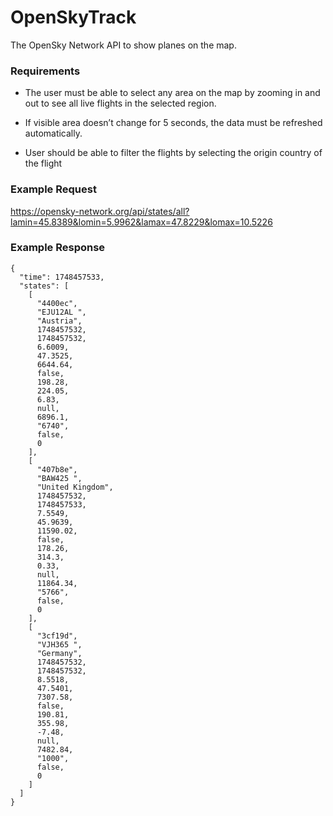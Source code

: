 # OpenSkyTrack
The OpenSky Network API to show planes on the map.

### Requirements

- The user must be able to select any area on the map by zooming in and out to see all live flights in the selected region.

- If visible area doesn’t change for 5 seconds, the data must be refreshed automatically.

- User should be able to filter the flights by selecting the origin country of the flight


### Example Request
https://opensky-network.org/api/states/all?lamin=45.8389&lomin=5.9962&lamax=47.8229&lomax=10.5226

### Example Response
```
{
  "time": 1748457533,
  "states": [
    [
      "4400ec",
      "EJU12AL ",
      "Austria",
      1748457532,
      1748457532,
      6.6009,
      47.3525,
      6644.64,
      false,
      198.28,
      224.05,
      6.83,
      null,
      6896.1,
      "6740",
      false,
      0
    ],
    [
      "407b8e",
      "BAW425 ",
      "United Kingdom",
      1748457532,
      1748457533,
      7.5549,
      45.9639,
      11590.02,
      false,
      178.26,
      314.3,
      0.33,
      null,
      11864.34,
      "5766",
      false,
      0
    ],
    [
      "3cf19d",
      "VJH365 ",
      "Germany",
      1748457532,
      1748457532,
      8.5518,
      47.5401,
      7307.58,
      false,
      190.81,
      355.98,
      -7.48,
      null,
      7482.84,
      "1000",
      false,
      0
    ]
  ]
}
```

